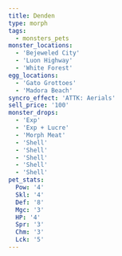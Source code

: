 ```yaml
---
title: Denden
type: morph
tags:
  - monsters_pets
monster_locations:
  - 'Bejeweled City'
  - 'Luon Highway'
  - 'White Forest'
egg_locations:
  - 'Gato Grottoes'
  - 'Madora Beach'
syncro_effect: 'ATTK: Aerials'
sell_price: '100'
monster_drops:
  - 'Exp'
  - 'Exp + Lucre'
  - 'Morph Meat'
  - 'Shell'
  - 'Shell'
  - 'Shell'
  - 'Shell'
  - 'Shell'
pet_stats:
  Pow: '4'
  Skl: '4'
  Def: '8'
  Mgc: '3'
  HP: '4'
  Spr: '3'
  Chm: '3'
  Lck: '5'
---
```

